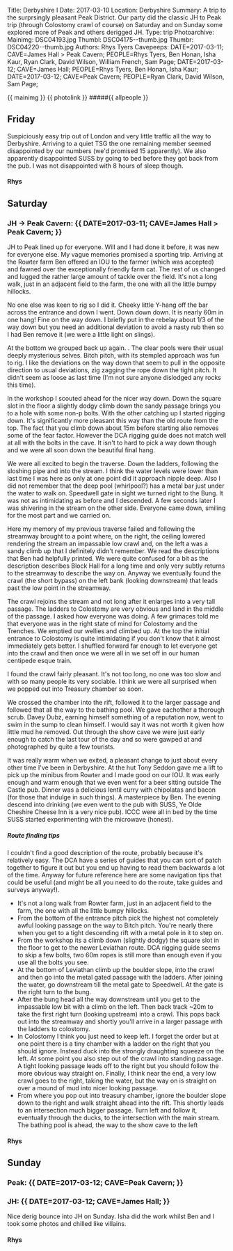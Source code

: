 Title: Derbyshire I
Date: 2017-03-10
Location: Derbyshire
Summary: A trip to the surprsingly pleasant Peak District. Our party did the classic JH to Peak trip (through Colostomy crawl of course) on Saturday and on Sunday some explored more of Peak and others derigged JH.
Type: trip
Photoarchive:
Mainimg: DSC04193.jpg
Thumbl: DSC04175--thumb.jpg
Thumbr: DSC04220--thumb.jpg
Authors: Rhys Tyers
Cavepeeps: DATE=2017-03-11; CAVE=James Hall > Peak Cavern; PEOPLE=Rhys Tyers, Ben Honan, Isha Kaur, Ryan Clark, David Wilson, William French, Sam Page;
           DATE=2017-03-12; CAVE=James Hall; PEOPLE=Rhys Tyers, Ben Honan, Isha Kaur;
           DATE=2017-03-12; CAVE=Peak Cavern; PEOPLE=Ryan Clark, David Wilson, Sam Page;

{{ mainimg }}
{{ photolink }}
#####{{ allpeople }}

## Friday

Suspiciously easy trip out of London and very little traffic all the way to Derbyshire. Arriving to a quiet TSG the one remaining member seemed disappointed by our numbers (we'd promised 15 apparently). We also apparently disappointed SUSS by going to bed before they got back from the pub. I was not disappointed with 8 hours of sleep though.

#### Rhys

## Saturday

### JH -> Peak Cavern: {{ DATE=2017-03-11; CAVE=James Hall > Peak Cavern; }}

JH to Peak lined up for everyone. Will and I had done it before, it was new for everyone else. My vague memories promised a sporting trip. Arriving at the Rowter farm Ben offered an IOU to the farmer (which was accepted) and fawned over the exceptionally friendly farm cat. The rest of us changed and lugged the rather large amount of tackle over the field. It's not a long walk, just in an adjacent field to the farm, the one with all the little bumpy hillocks. 

No one else was keen to rig so I did it. Cheeky little Y-hang off the bar across the entrance and down I went. Down down down. It is nearly 60m in one hang! Fine on the way down. I briefly put in the rebelay about 1/3 of the way down but you need an additional deviation to avoid a nasty rub then so I had Ben remove it (we were a little light on slings).

At the bottom we grouped back up again. . The clear pools were their usual deeply mysterious selves. Bitch pitch, with its stempled approach was fun to rig. I like the deviations on the way down that seem to pull in the opposite direction to usual deviations, zig zagging the rope down the tight pitch. It didn't seem as loose as last time (I'm not sure anyone dislodged any rocks this time). 

In the workshop I scouted ahead for the nicer way down. Down the square slot in the floor a slightly dodgy climb down the sandy passage brings you to a hole with some non-p bolts. With the other catching up I started rigging down. It's significantly more pleasant this way than the old route from the top. The fact that you climb down about 15m before starting also removes some of the fear factor. However the DCA rigging guide does not match well at all with the bolts in the cave. It isn't to hard to pick a way down though and we were all soon down the beautiful final hang.

We were all excited to begin the traverse. Down the ladders, following the sloshing pipe and into the stream. I think the water levels were lower than last time I was here as only at one point did it approach nipple deep. Also I did not remember that the deep pool (whirlpool?) has a metal bar just under the water to walk on. Speedwell gate in sight we turned right to the Bung. It was not as intimidating as before and I descended. A few seconds later I was shivering in the stream on the other side. Everyone came down, smiling for the most part and we carried on.

Here my memory of my previous traverse failed and following the streamway brought to a point where, on the right, the ceiling lowered rendering the stream an impassable low crawl and, on the left a was a sandy climb up that I definitely didn't remember. We read the descriptions that Ben had helpfully printed. We were quite confused for a bit as the description describes Block Hall for a long time and only very subtly returns to the streamway to describe the way on. Anyway we eventually found the crawl (the short bypass) on the left bank (looking downstream) that leads past the low point in the streamway. 

The crawl rejoins the stream and not long after it enlarges into a very tall passage. The ladders to Colostomy are very obvious and land in the middle of the passage. I asked how everyone was doing. A few grimaces told me that everyone was in the right state of mind for Colostomy and the Trenches. We emptied our wellies and climbed up. At the top the initial entrance to Colostomy is quite intimidating if you don't know that it almost immediately gets better. I shuffled forward far enough to let everyone get into the crawl and then once we were all in we set off in our human centipede esque train. 

I found the crawl fairly pleasant. It's not too long, no one was too slow and with so many people its very sociable. I think we were all surprised when we popped out into Treasury chamber so soon. 

We crossed the chamber into the rift, followed it to the larger passage and followed that all the way to the bathing pool. We gave eachother a thorough scrub. Davey Dubz, earning himself something of a reputation now, went to swim in the sump to clean himself. I would say it was not worth it given how little mud he removed. Out through the show cave we were just early enough to catch the last tour of the day and so were gawped at and photographed by quite a few tourists.

It was really warm when we exited, a pleasant change to just about every other time I've been in Derbyshire. At the hut Tony Seddon gave me a lift to pick up the minibus from Rowter and I made good on our IOU. It was early enough and warm enough that we even went for a beer sitting outside The Castle pub. Dinner was a delicious lentil curry with chipolatas and bacon (for those that indulge in such things). A masterpiece by Ben. The evening descend into drinking (we even went to the pub with SUSS, Ye Olde Cheshire Cheese Inn is a very nice pub). ICCC were all in bed by the time SUSS started experimenting with the microwave (honest).

##### Route finding tips

I couldn't find a good description of the route, probably because it's relatively easy. The DCA have a series of guides that you can sort of patch together to figure it out but you end up having to read them backwards a lot of the time. Anyway for future reference here are some navigation tips that could be useful (and might be all you need to do the route, take guides and surveys anyway!).

- It's not a long walk from Rowter farm, just in an adjacent field to the farm, the one with all the little bumpy hillocks. 
- From the bottom of the entrance pitch pick the highest not completely awful looking passage on the way to Bitch pitch. You're nearly there when you get to a tight descending rift with a metal pole in it to step on.
- From the workshop its a climb down (slightly dodgy) the square slot in the floor to get to the newer Leviathan route. DCA rigging guide seems to skip a few bolts, two 60m ropes is still more than enough even if you use all the bolts you see.
- At the bottom of Leviathan climb up the boulder slope, into the crawl and then go into the metal gated passage with the ladders. After joining the water, go downstream till the metal gate to Speedwell. At the gate is the right turn to the bung.
- After the bung head all the way downstream until you get to the impassable low bit with a climb on the left. Then back track ~20m to take the first right turn (looking upstream) into a crawl. This pops back out into the streamway and shortly you'll arrive in a larger passage with the ladders to colostomy.
- In Colostomy I think you just need to keep left. I forget the order but at one point there is a tiny chamber with a ladder on the right that you should ignore. Instead duck into the strongly draughting squeeze on the left. At some point you also step out of the crawl into standing passage. A tight looking passage leads off to the right but you should follow the more obvious way straight on. Finally, I think near the end, a very low crawl goes to the right, taking the water, but the way on is straight on over a mound of mud into nicer looking passage.
- From where you pop out into treasury chamber, ignore the boulder slope down to the right and walk straight ahead into the rift. This shortly leads to an intersection  much bigger passage. Turn left and follow it, eventually through the ducks, to the intersection with the main stream. The bathing pool is ahead, the way to the show cave to the left

#### Rhys

## Sunday

### Peak: {{ DATE=2017-03-12; CAVE=Peak Cavern; }}
### JH: {{ DATE=2017-03-12; CAVE=James Hall; }}

Nice derig bounce into JH on Sunday. Isha did the work whilst Ben and I took some photos and chilled like villains.

#### Rhys
